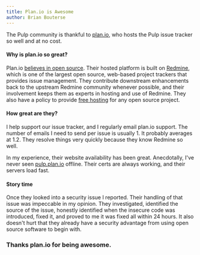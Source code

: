 ```yaml
---
title: Plan.io is Awesome
author: Brian Bouterse
---
```

The Pulp community is thankful to [plan.io](https://plan.io/), who hosts the Pulp issue tracker so
well and at no cost.

#### Why is plan.io so great?

Plan.io [believes in open source](https://plan.io/redmine-and-open-source/). Their hosted platform
is built on [Redmine](http://www.redmine.org/), which is one of the largest open source, web-based
project trackers that provides issue management. They contribute downstream enhancements back to the
upstream Redmine community whenever possible, and their involvement keeps them as experts in hosting
and use of Redmine. They also have a policy to provide
[free hosting](https://plan.io/frequently-asked-questions/#item-406) for any open source project.

#### How great are they?

I help support our issue tracker, and I regularly email plan.io support. The number of emails I need
to send per issue is usually 1. It probably averages at 1.2. They resolve things very quickly
because they know Redmine so well.

In my experience, their website availability has been great. Anecdotally, I've never seen
[pulp.plan.io](https://pulp.plan.io) offline. Their certs are always working, and their servers load
fast.

#### Story time

Once they looked into a security issue I reported. Their handling of that issue was impeccable in
my opinion. They investigated, identified the source of the issue, honestly identified when the
insecure code was introduced, fixed it, and proved to me it was fixed all within 24 hours. It also
doesn't hurt that they already have a security advantage from using open source software to begin
with.

### Thanks plan.io for being awesome.
